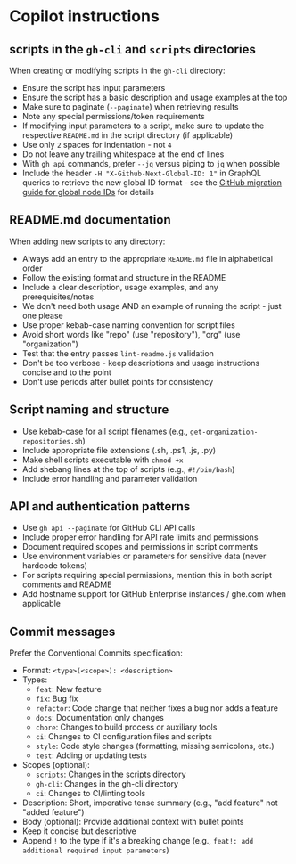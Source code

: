 # Copilot instructions

## scripts in the `gh-cli` and `scripts` directories

When creating or modifying scripts in the `gh-cli` directory:

- Ensure the script has input parameters
- Ensure the script has a basic description and usage examples at the top
- Make sure to paginate (`--paginate`) when retrieving results
- Note any special permissions/token requirements
- If modifying input parameters to a script, make sure to update the respective `README.md` in the script directory (if applicable)
- Use only `2` spaces for indentation - not `4`
- Do not leave any trailing whitespace at the end of lines
- With `gh api` commands, prefer `--jq` versus piping to `jq` when possible
- Include the header `-H "X-Github-Next-Global-ID: 1"` in GraphQL queries to retrieve the new global ID format - see the [GitHub migration guide for global node IDs](https://docs.github.com/en/graphql/guides/migrating-graphql-global-node-ids) for details

## README.md documentation

When adding new scripts to any directory:

- Always add an entry to the appropriate `README.md` file in alphabetical order
- Follow the existing format and structure in the README
- Include a clear description, usage examples, and any prerequisites/notes
- We don't need both usage AND an example of running the script - just one please
- Use proper kebab-case naming convention for script files
- Avoid short words like "repo" (use "repository"), "org" (use "organization")
- Test that the entry passes `lint-readme.js` validation
- Don't be too verbose - keep descriptions and usage instructions concise and to the point
- Don't use periods after bullet points for consistency

## Script naming and structure

- Use kebab-case for all script filenames (e.g., `get-organization-repositories.sh`)
- Include appropriate file extensions (.sh, .ps1, .js, .py)
- Make shell scripts executable with `chmod +x`
- Add shebang lines at the top of scripts (e.g., `#!/bin/bash`)
- Include error handling and parameter validation

## API and authentication patterns

- Use `gh api --paginate` for GitHub CLI API calls
- Include proper error handling for API rate limits and permissions
- Document required scopes and permissions in script comments
- Use environment variables or parameters for sensitive data (never hardcode tokens)
- For scripts requiring special permissions, mention this in both script comments and README
- Add hostname support for GitHub Enterprise instances / ghe.com when applicable

## Commit messages

Prefer the Conventional Commits specification:

- Format: `<type>(<scope>): <description>`
- Types:
  - `feat`: New feature
  - `fix`: Bug fix
  - `refactor`: Code change that neither fixes a bug nor adds a feature
  - `docs`: Documentation only changes
  - `chore`: Changes to build process or auxiliary tools
  - `ci`: Changes to CI configuration files and scripts
  - `style`: Code style changes (formatting, missing semicolons, etc.)
  - `test`: Adding or updating tests
- Scopes (optional):
  - `scripts`: Changes in the scripts directory
  - `gh-cli`: Changes in the gh-cli directory
  - `ci`: Changes to CI/linting tools
- Description: Short, imperative tense summary (e.g., "add feature" not "added feature")
- Body (optional): Provide additional context with bullet points
- Keep it concise but descriptive
- Append `!` to the type if it's a breaking change (e.g., `feat!: add additional required input parameters`)
